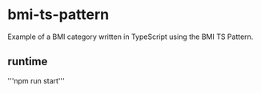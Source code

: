 # bmi-ts-pattern

Example of a BMI category written in TypeScript using the BMI TS Pattern.

## runtime

'''npm run start'''
